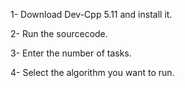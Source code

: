 1- Download Dev-Cpp 5.11 and install it.

2- Run the sourcecode.

3- Enter the number of tasks.

4- Select the algorithm you want to run. 
